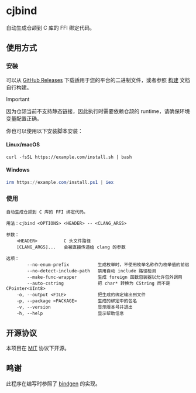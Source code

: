 # cjbind

自动生成仓颉到 C 库的 FFI 绑定代码。

## 使用方式


### 安装

可以从 [GitHub Releases](https://github.com/cjbind/cjbind/releases) 下载适用于您的平台的二进制文件，或者参照
[构建](./DEVELOPMENT.md) 文档自行构建。

> [!IMPORTANT]  
> 因为仓颉当前不支持静态链接，因此执行时需要依赖仓颉的 runtime，请确保环境变量配置正确。

你也可以使用以下安装脚本安装：

#### Linux/macOS

```shell
curl -fsSL https://example.com/install.sh | bash
```

#### Windows

```powershell
irm https://example.com/install.ps1 | iex
```

### 使用

```shell
自动生成仓颉到 C 库的 FFI 绑定代码。

用法：cjbind <OPTIONS> <HEADER> -- <CLANG_ARGS>

参数：
    <HEADER>          C 头文件路径
    [CLANG_ARGS]...   会被直接传递给 clang 的参数

选项：
        --no-enum-prefix           生成枚举时，不使用枚举名称作为枚举值的前缀
        --no-detect-include-path   禁用自动 include 路径检测
        --make-func-wrapper        生成 foreign 函数包装器以允许包外调用
        --auto-cstring             把 char* 转换为 CString 而不是 CPointer<UInt8>
    -o, --output <FILE>            把生成的绑定输出到文件
    -p, --package <PACKAGE>        生成的绑定中的包名
    -v, --version                  显示版本号并退出
    -h, --help                     显示帮助信息
```

## 开源协议

本项目在 [MIT](./LICENSE) 协议下开源。

## 鸣谢

此程序在编写时参照了 [bindgen](https://github.com/rust-lang/rust-bindgen) 的实现。